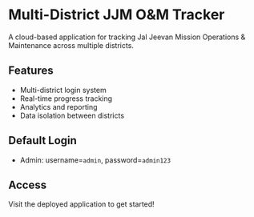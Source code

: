 # Multi-District JJM O&M Tracker

A cloud-based application for tracking Jal Jeevan Mission Operations & Maintenance across multiple districts.

## Features
- Multi-district login system
- Real-time progress tracking  
- Analytics and reporting
- Data isolation between districts

## Default Login
- Admin: username=`admin`, password=`admin123`

## Access
Visit the deployed application to get started!

